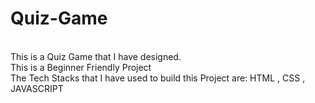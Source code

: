 # Quiz-Game
<br>
This is a Quiz Game that I have designed.
<br>
This is a Beginner Friendly Project 
<br>
The Tech Stacks that I have used to build this Project are: HTML , CSS , JAVASCRIPT
